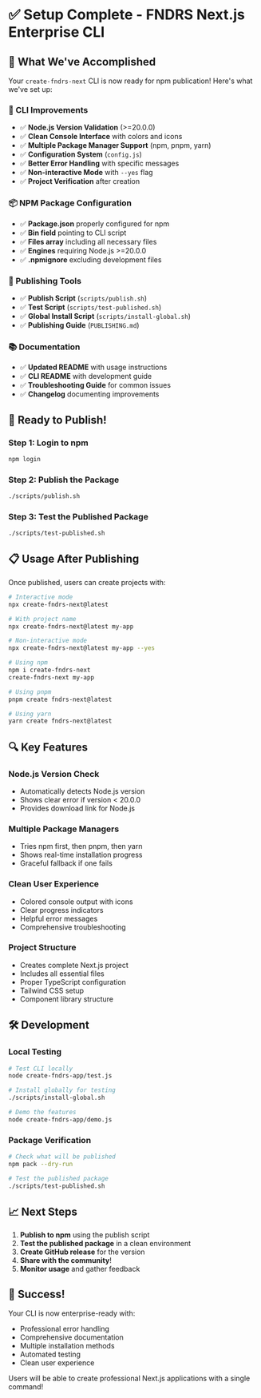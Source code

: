 # ✅ Setup Complete - FNDRS Next.js Enterprise CLI

## 🎯 What We've Accomplished

Your `create-fndrs-next` CLI is now ready for npm publication! Here's what we've set up:

### 🔧 CLI Improvements

- ✅ **Node.js Version Validation** (>=20.0.0)
- ✅ **Clean Console Interface** with colors and icons
- ✅ **Multiple Package Manager Support** (npm, pnpm, yarn)
- ✅ **Configuration System** (`config.js`)
- ✅ **Better Error Handling** with specific messages
- ✅ **Non-interactive Mode** with `--yes` flag
- ✅ **Project Verification** after creation

### 📦 NPM Package Configuration

- ✅ **Package.json** properly configured for npm
- ✅ **Bin field** pointing to CLI script
- ✅ **Files array** including all necessary files
- ✅ **Engines** requiring Node.js >=20.0.0
- ✅ **.npmignore** excluding development files

### 🚀 Publishing Tools

- ✅ **Publish Script** (`scripts/publish.sh`)
- ✅ **Test Script** (`scripts/test-published.sh`)
- ✅ **Global Install Script** (`scripts/install-global.sh`)
- ✅ **Publishing Guide** (`PUBLISHING.md`)

### 📚 Documentation

- ✅ **Updated README** with usage instructions
- ✅ **CLI README** with development guide
- ✅ **Troubleshooting Guide** for common issues
- ✅ **Changelog** documenting improvements

## 🚀 Ready to Publish!

### Step 1: Login to npm

```bash
npm login
```

### Step 2: Publish the Package

```bash
./scripts/publish.sh
```

### Step 3: Test the Published Package

```bash
./scripts/test-published.sh
```

## 📋 Usage After Publishing

Once published, users can create projects with:

```bash
# Interactive mode
npx create-fndrs-next@latest

# With project name
npx create-fndrs-next@latest my-app

# Non-interactive mode
npx create-fndrs-next@latest my-app --yes

# Using npm
npm i create-fndrs-next
create-fndrs-next my-app

# Using pnpm
pnpm create fndrs-next@latest

# Using yarn
yarn create fndrs-next@latest
```

## 🔍 Key Features

### Node.js Version Check

- Automatically detects Node.js version
- Shows clear error if version < 20.0.0
- Provides download link for Node.js

### Multiple Package Managers

- Tries npm first, then pnpm, then yarn
- Shows real-time installation progress
- Graceful fallback if one fails

### Clean User Experience

- Colored console output with icons
- Clear progress indicators
- Helpful error messages
- Comprehensive troubleshooting

### Project Structure

- Creates complete Next.js project
- Includes all essential files
- Proper TypeScript configuration
- Tailwind CSS setup
- Component library structure

## 🛠️ Development

### Local Testing

```bash
# Test CLI locally
node create-fndrs-app/test.js

# Install globally for testing
./scripts/install-global.sh

# Demo the features
node create-fndrs-app/demo.js
```

### Package Verification

```bash
# Check what will be published
npm pack --dry-run

# Test the published package
./scripts/test-published.sh
```

## 📈 Next Steps

1. **Publish to npm** using the publish script
2. **Test the published package** in a clean environment
3. **Create GitHub release** for the version
4. **Share with the community**!
5. **Monitor usage** and gather feedback

## 🎉 Success!

Your CLI is now enterprise-ready with:

- Professional error handling
- Comprehensive documentation
- Multiple installation methods
- Automated testing
- Clean user experience

Users will be able to create professional Next.js applications with a single command!
